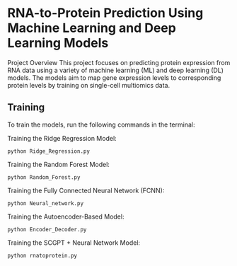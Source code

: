 # RNA-to-Protein Prediction Using Machine Learning and Deep Learning Models
Project Overview
This project focuses on predicting protein expression from RNA data using a variety of machine learning (ML) and deep learning (DL) models. The models aim to map gene expression levels to corresponding protein levels by training on single-cell multiomics data.


## Training
To train the models, run the following commands in the terminal:

Training the Ridge Regression Model:
```
python Ridge_Regression.py
```

Training the Random Forest Model:
```
python Random_Forest.py
```

Training the Fully Connected Neural Network (FCNN):
```
python Neural_network.py
```

Training the Autoencoder-Based Model:
```
python Encoder_Decoder.py
```

Training the SCGPT + Neural Network Model:
```
python rnatoprotein.py
```
